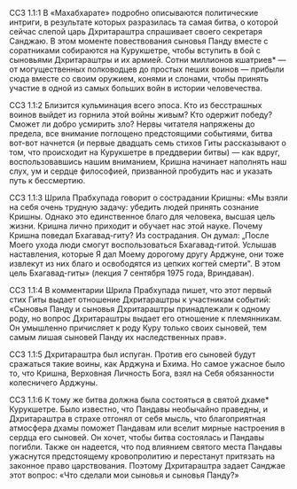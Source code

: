 ССЗ 1.1:1	В «Махабхарате» подробно описываются политические интриги, в результате которых разразилась та самая битва, о которой сейчас слепой царь Дхритараштра спрашивает своего секретаря Санджаю. В этом моменте повествования сыновья Панду вместе с соратниками собираются на Курукшетре, чтобы вступить в бой с сыновьями Дхритараштры и их армией. Сотни миллионов кшатриев\* — от могущественных полководцев до простых пеших воинов — прибыли сюда вместе со своим оружием, конями и слонами, чтобы принять участие в одной из самых больших войн в истории человечества.

ССЗ 1.1:2	Близится кульминация всего эпоса. Кто из бесстрашных воинов выйдет из горнила этой войны живым? Кто одержит победу? Сможет ли добро усмирить зло? Нервы читателя напряжены до предела, все внимание поглощено предстоящими событиями, битва вот-вот начнется (и первые двадцать семь стихов Гиты рассказывают о том, что происходит на Курукшетре в преддверии битвы) — как вдруг, воспользовавшись нашим вниманием, Кришна начинает наполнять наш слух, ум и сердце философией, призванной пробудить нас и указать путь к бессмертию.

ССЗ 1.1:3	Шрила Прабхупада говорит о сострадании Кришны: «Мы взяли на себя очень трудную задачу: убедить людей принять сознание Кришны. Однако это единственное благо для человека, высшая цель жизни. Кришна лично приходит и обучает нас этой науке. Почему Кришна поведал Бхагавад-гиту? Из сострадания. Он думал: „После Моего ухода люди смогут воспользоваться Бхагавад-гитой. Услышав наставления, которые Я дал Моему дорогому другу Арджуне, они тоже извлекут из них благо и освободятся из цепких когтей смерти". В этом цель Бхагавад-гиты» (лекция 7 сентября 1975 года, Вриндаван).

ССЗ 1.1:4	В комментарии Шрила Прабхупада пишет, что этот первый стих Гиты выдает отношение Дхритараштры к участникам событий: «Сыновья Панду и сыновья Дхритараштры принадлежали к одному роду, но вопрос Дхритараштры выдает его отношение к племянникам. Он умышленно причисляет к роду Куру только своих сыновей, тем самым лишая сыновей Панду их наследственных прав».

ССЗ 1.1:5	Дхритараштра был испуган. Против его сыновей будут сражаться такие воины, как Арджуна и Бхима. Но самое ужасное было то, что Кришна, Верховная Личность Бога, взял на Себя обязанности колесничего Арджуны.

ССЗ 1.1:6	К тому же битва должна была состояться в святой дхаме\* Курукшетре. Было известно, что Пандавы необычайно праведны, и Дхритараштра в страхе отгонял от себя мысль, что благоприятная атмосфера дхамы поможет Пандавам или вселит мирные настроения в сердца его сыновей. Он хочет, чтобы битва состоялась и Пандавы погибли. Также он надеется, что под влиянием святого места Пандавы ужаснутся предстоящему кровопролитию и перестанут притязать на законное право царствования. Поэтому Дхритараштра задает Санджае этот вопрос: «Что сделали мои сыновья и сыновья Панду?»